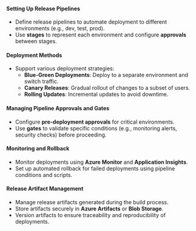 #### **Setting Up Release Pipelines**
- Define release pipelines to automate deployment to different environments (e.g., dev, test, prod).
- Use **stages** to represent each environment and configure **approvals** between stages.

#### **Deployment Methods**
- Support various deployment strategies:
  - **Blue-Green Deployments**: Deploy to a separate environment and switch traffic.
  - **Canary Releases**: Gradual rollout of changes to a subset of users.
  - **Rolling Updates**: Incremental updates to avoid downtime.

#### **Managing Pipeline Approvals and Gates**
- Configure **pre-deployment approvals** for critical environments.
- Use **gates** to validate specific conditions (e.g., monitoring alerts, security checks) before proceeding.

#### **Monitoring and Rollback**
- Monitor deployments using **Azure Monitor** and **Application Insights**.
- Set up automated rollback for failed deployments using pipeline conditions and scripts.

#### **Release Artifact Management**
- Manage release artifacts generated during the build process.
- Store artifacts securely in **Azure Artifacts** or **Blob Storage**.
- Version artifacts to ensure traceability and reproducibility of deployments.

